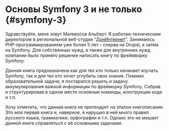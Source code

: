 # Основы Symfony 3 и не только {#symfony-3}

Здравствуйте, меня зовут Матевосов Альберт. Я работаю техническим директором в региональной веб-студии "[ДонИнтернет](http://doninternet.ru)". Занимаюсь PHP-программированием уже более 5 лет - сперва на Drupal, а затем на Symfony. Для собственных нужд, а также для внутренних нужд компании было принято решение написать книгу по фреймворку Symfony.

Данная книга предназначена как для тех кто только начинает изучать Symfony, так и для тех кто хочет углубить свои знания. Помимо образовательной задачи, я постарался решить и задачу аккумулирования важной информации по фрейморку Symfony. Собрав и структурировав в одном месте основные команды, конструкции кода и т.п.

Хочу отметить, что данная книга не претендует на эталон книгописания. Это моя первая книга и, наверное, я нарушил в ней много правил русского языка, грамматики, орфографии и т.п. Однако это не мешает данной книге справляться с её основными задачами.
